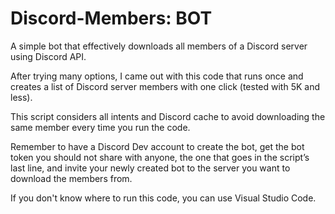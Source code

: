 # Discord-Members: BOT

A simple bot that effectively downloads all members of a Discord server using Discord API. 

After trying many options, I came out with this code that runs once and creates a list of Discord server members with one click (tested with 5K and less). 

This script considers all intents and Discord cache to avoid downloading the same member every time you run the code.

Remember to have a Discord Dev account to create the bot, get the bot token you should not share with anyone, the one that goes in the script’s last line, and invite your newly created bot to the server you want to download the members from.

If you don't know where to run this code, you can use Visual Studio Code.

